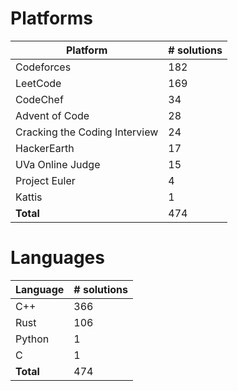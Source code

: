 # Platforms
Platform | # solutions
-------- | -----------
Codeforces | 182
LeetCode | 169
CodeChef | 34
Advent of Code | 28
Cracking the Coding Interview | 24
HackerEarth | 17
UVa Online Judge | 15
Project Euler | 4
Kattis | 1
**Total** | 474

# Languages
Language | # solutions
-------- | -----------
C++ | 366
Rust | 106
Python | 1
C | 1
**Total** | 474

